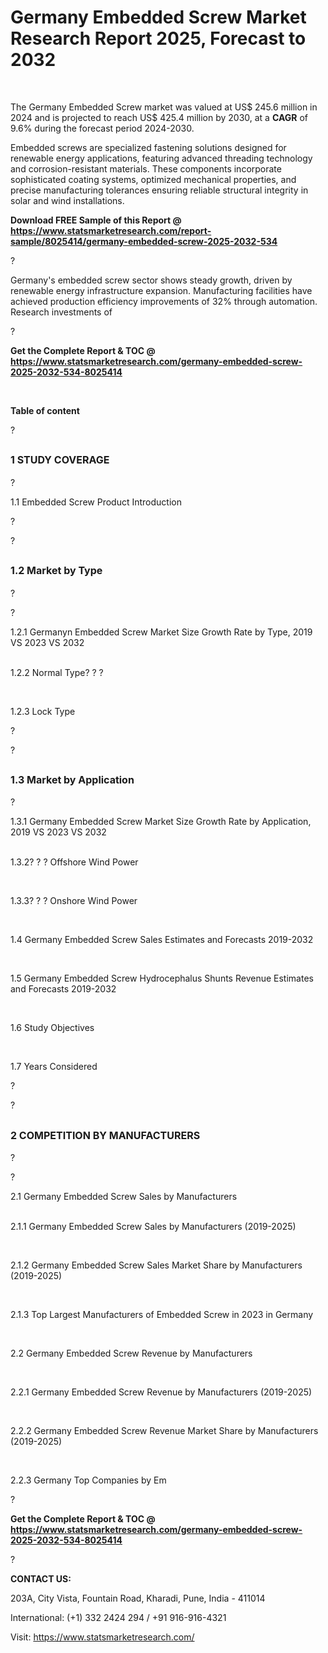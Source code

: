 <h1>Germany Embedded Screw Market Research Report 2025, Forecast to 2032</h1><br/><p>The Germany Embedded Screw market was valued at US$ 245.6 million in 2024 and is projected to reach US$ 425.4 million by 2030, at a <strong>CAGR</strong> of 9.6% during the forecast period 2024-2030.</p>
 
 
 
 <p>Embedded screws are specialized fastening solutions designed for renewable energy applications, featuring advanced threading technology and corrosion-resistant materials. These components incorporate sophisticated coating systems, optimized mechanical properties, and precise manufacturing tolerances ensuring reliable structural integrity in solar and wind installations.</p>
 
 
 
 <div><b>Download FREE Sample of this Report @ <a href="https://www.statsmarketresearch.com/download-free-sample/8025414/germany-embedded-screw-2025-2032-534">https://www.statsmarketresearch.com/report-sample/8025414/germany-embedded-screw-2025-2032-534</a></b></div>
 
 
 
 <p>? </p>
 
 
 
 <p>Germany&#39;s embedded screw sector shows steady growth, driven by renewable energy infrastructure expansion. Manufacturing facilities have achieved production efficiency improvements of 32% through automation. Research investments of</p>
 
 
 
 <p>? </p>
 
 
 
 <div><b>Get the Complete Report & TOC @ <a href="https://www.statsmarketresearch.com/germany-embedded-screw-2025-2032-534-8025414">https://www.statsmarketresearch.com/germany-embedded-screw-2025-2032-534-8025414</a></b></div>
 
 
 
 <p><br />
 
 <b>Table of content</b></p>
 
 
 
 <p>? </p>
 
 
 
 <h2><span style="font-size:16px"><strong>1 STUDY COVERAGE</strong></span></h2>
 
 
 
 <p>? </p>
 
 
 
 <p>1.1 Embedded Screw Product Introduction</p>
 
 
 
 <p>? </p>
 
 
 
 <p>? </p>
 
 
 
 <h2><span style="font-size:16px"><strong>1.2 Market by Type</strong></span></h2>
 
 
 
 <p>? </p>
 
 
 
 <p>? </p>
 
 
 
 <p>1.2.1 Germanyn Embedded Screw Market Size Growth Rate by Type, 2019 VS 2023 VS 2032<br />
 
 <br />
 
 1.2.2 Normal Type? ? ? <br />
 
 <br />
 
 1.2.3 Lock Type<br />
 
 ? </p>
 
 
 
 <p>? </p>
 
 
 
 <h2><span style="font-size:16px"><strong>1.3 Market by Application</strong></span></h2>
 
 
 
 <p>? </p>
 
 
 
 <p>1.3.1 Germany Embedded Screw Market Size Growth Rate by Application, 2019 VS 2023 VS 2032<br />
 
 <br />
 
 1.3.2? ? ? Offshore Wind Power<br />
 
 <br />
 
 1.3.3? ? ? Onshore Wind Power<br />
 
 <br />
 
 1.4 Germany Embedded Screw Sales Estimates and Forecasts 2019-2032<br />
 
 <br />
 
 1.5 Germany Embedded Screw Hydrocephalus Shunts Revenue Estimates and Forecasts 2019-2032<br />
 
 <br />
 
 1.6 Study Objectives<br />
 
 <br />
 
 1.7 Years Considered</p>
 
 
 
 <p>? </p>
 
 
 
 <p>? </p>
 
 
 
 <h2><span style="font-size:16px"><strong>2 COMPETITION BY MANUFACTURERS</strong></span></h2>
 
 
 
 <p>? </p>
 
 
 
 <p>? </p>
 
 
 
 <p>2.1 Germany Embedded Screw Sales by Manufacturers<br />
 
 <br />
 
 2.1.1 Germany Embedded Screw Sales by Manufacturers (2019-2025)<br />
 
 <br />
 
 2.1.2 Germany Embedded Screw Sales Market Share by Manufacturers (2019-2025)<br />
 
 <br />
 
 2.1.3 Top Largest Manufacturers of Embedded Screw in 2023 in Germany<br />
 
 <br />
 
 2.2 Germany Embedded Screw Revenue by Manufacturers<br />
 
 <br />
 
 2.2.1 Germany Embedded Screw Revenue by Manufacturers (2019-2025)<br />
 
 <br />
 
 2.2.2 Germany Embedded Screw Revenue Market Share by Manufacturers (2019-2025)<br />
 
 <br />
 
 2.2.3 Germany Top Companies by Em</p>
 
 
 
 <p>? </p>
 
 
 
 <div><b>Get the Complete Report & TOC @ <a href="https://www.statsmarketresearch.com/germany-embedded-screw-2025-2032-534-8025414">https://www.statsmarketresearch.com/germany-embedded-screw-2025-2032-534-8025414</a></b></div>
 
 
 
 <p>? </p>
 
 
 
 <p><b>CONTACT US:</b><br />
 
 203A, City Vista, Fountain Road, Kharadi, Pune, India - 411014<br />
 
 International: (+1) 332 2424 294 / +91 916-916-4321<br />
 
 Visit: <a href="https://www.statsmarketresearch.com/">https://www.statsmarketresearch.com/</a></p>